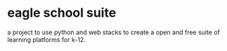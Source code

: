 # eagle school suite
a project to use python and web stacks to create a open and free suite of learning platforms for k-12.

